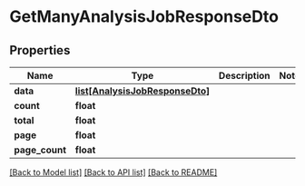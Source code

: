 # GetManyAnalysisJobResponseDto

## Properties
Name | Type | Description | Notes
------------ | ------------- | ------------- | -------------
**data** | [**list[AnalysisJobResponseDto]**](AnalysisJobResponseDto.md) |  | 
**count** | **float** |  | 
**total** | **float** |  | 
**page** | **float** |  | 
**page_count** | **float** |  | 

[[Back to Model list]](../README.md#documentation-for-models) [[Back to API list]](../README.md#documentation-for-api-endpoints) [[Back to README]](../README.md)

